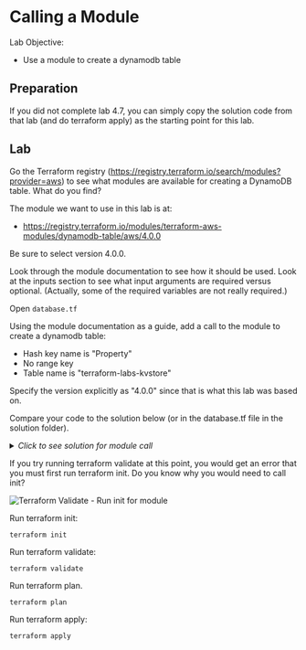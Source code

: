 # Calling a Module

Lab Objective:
- Use a module to create a dynamodb table

## Preparation

If you did not complete lab 4.7, you can simply copy the solution code from that lab (and do terraform apply) as the starting point for this lab.

## Lab

Go the Terraform registry (https://registry.terraform.io/search/modules?provider=aws) to see what modules are available for creating a DynamoDB table.  What do you find?

The module we want to use in this lab is at:

* https://registry.terraform.io/modules/terraform-aws-modules/dynamodb-table/aws/4.0.0

Be sure to select version 4.0.0.

Look through the module documentation to see how it should be used.  Look at the inputs section to see what input arguments are required versus optional. (Actually, some of the required variables are not really required.)

Open `database.tf`

Using the module documentation as a guide, add a call to the module to create a dynamodb table:
* Hash key name is "Property"
* No range key
* Table name is "terraform-labs-kvstore"

Specify the version explicitly as "4.0.0" since that is what this lab was based on.

Compare your code to the solution below (or in the database.tf file in the solution folder).

<details>

 _<summary>Click to see solution for module call</summary>_

```
module "dynamodb" {
  source  = "terraform-aws-modules/dynamodb-table/aws"
  version = "4.0.0"

  name     = "terraform-labs-kvstore"
  hash_key = "Property"

  attributes = [
    {
      name = "Property"
      type = "S"
    }
  ]
}
```
</details>

If you try running terraform validate at this point, you would get an error that you must first run terraform init.  Do you know why you would need to call init?

![Terraform Validate - Run init for module](./images/tf-init-error.png "Terraform Validate - Run init for module")

Run terraform init:
```
terraform init
```

Run terraform validate:
```
terraform validate
```

Run terraform plan.
```
terraform plan
```

Run terraform apply:
```
terraform apply
```
